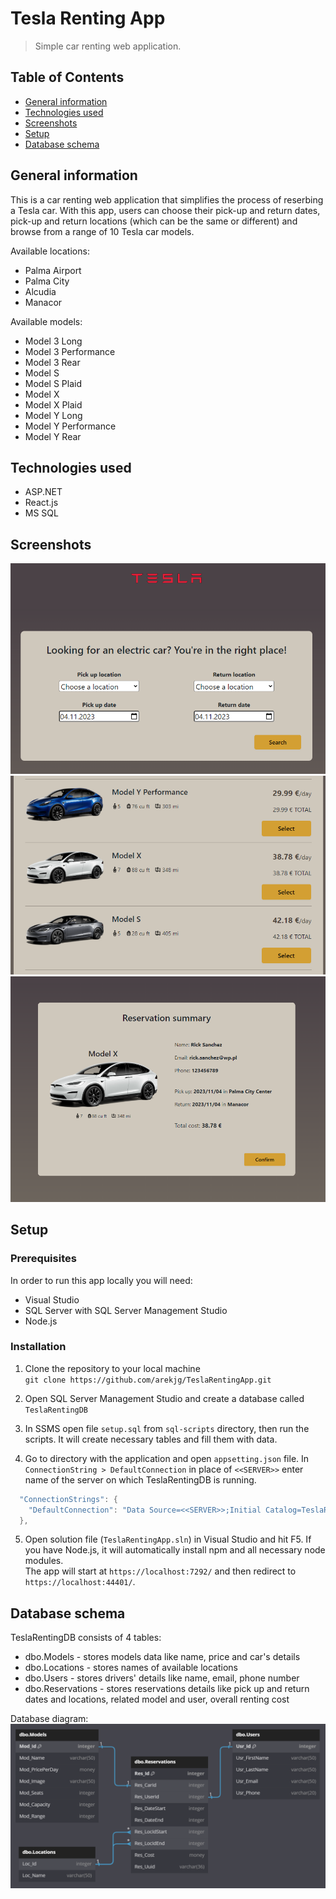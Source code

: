 # Tesla Renting App
> Simple car renting web application.

## Table of Contents
* [General information](#general-information)
* [Technologies used](#technologies-used)
* [Screenshots](#screenshots)
* [Setup](#setup)
* [Database schema](#database-schema)


## General information
This is a car renting web application that simplifies the process of reserbing a Tesla car. With this app, users can choose their pick-up and return dates, pick-up and return locations (which can be the same or different) and browse from a range of 10 Tesla car models.

Available locations:
* Palma Airport
* Palma City
* Alcudia
* Manacor

Available models:
* Model 3 Long
* Model 3 Performance
* Model 3 Rear
* Model S
* Model S Plaid
* Model X
* Model X Plaid
* Model Y Long
* Model Y Performance
* Model Y Rear


## Technologies used
- ASP.NET
- React.js
- MS SQL


## Screenshots
![Search form](./img/screen1.PNG)
![Car picker](./img/screen2.PNG)
![Summary](./img/screen3.PNG)


## Setup

### Prerequisites

In order to run this app locally you will need:
* Visual Studio
* SQL Server with SQL Server Management Studio
* Node.js


### Installation

1. Clone the repository to your local machine\
`git clone https://github.com/arekjg/TeslaRentingApp.git`

2. Open SQL Server Management Studio and create a database called `TeslaRentingDB`

3. In SSMS open file `setup.sql` from `sql-scripts` directory, then run the scripts. It will create necessary tables and fill them with data.

4. Go to directory with the application and open `appsetting.json` file. In `ConnectionString > DefaultConnection` in place of `<<SERVER>>` enter name of the server on which TeslaRentingDB is running.

```c
  "ConnectionStrings": {
    "DefaultConnection": "Data Source=<<SERVER>>;Initial Catalog=TeslaRentingDB;Integrated Security=True;Connect Timeout=30;Encrypt=False"
  },
```

5. Open solution file (`TeslaRentingApp.sln`) in Visual Studio and hit F5. If you have Node.js, it will automatically install npm and all necessary node modules.\
The app will start at `https://localhost:7292/` and then redirect to `https://localhost:44401/`.


## Database schema

TeslaRentingDB consists of 4 tables:
* dbo.Models - stores models data like name, price and car's details
* dbo.Locations - stores names of available locations
* dbo.Users - stores drivers' details like name, email, phone number
* dbo.Reservations - stores reservations details like pick up and return dates and locations, related model and user, overall renting cost

Database diagram:
![DB Diagram](./img/db-diagram.PNG)